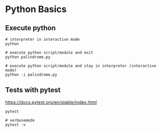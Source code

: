 # Python Basics

## Execute python
```
# interpreter in interactive mode
python

# execute python script/module and exit
python palindrome.py

# execute python script/module and stay in interpreter (interactive mode)
python -i palindrome.py
```

## Tests with pytest
https://docs.pytest.org/en/stable/index.html

```
pytest

# verbosemode
pytest -v
```

